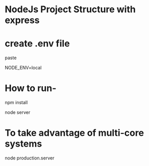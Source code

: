 # NodeJs Project Structure with express

# create .env file
	
paste 

NODE_ENV=local

# How to run-

npm install

node server

# To take advantage of multi-core systems

node production.server
